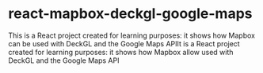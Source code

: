 # react-mapbox-deckgl-google-maps
This is a React project created for learning purposes: it shows how Mapbox can be used with DeckGL and the Google Maps APIIt is a React project created for learning purposes: it shows how Mapbox allow used with DeckGL and the Google Maps API
